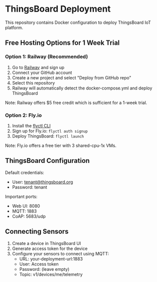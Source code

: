 # ThingsBoard Deployment

This repository contains Docker configuration to deploy ThingsBoard IoT platform.

## Free Hosting Options for 1 Week Trial

### Option 1: Railway (Recommended)

1. Go to [Railway](https://railway.app/) and sign up
2. Connect your GitHub account
3. Create a new project and select "Deploy from GitHub repo"
4. Select this repository
5. Railway will automatically detect the docker-compose.yml and deploy ThingsBoard

Note: Railway offers $5 free credit which is sufficient for a 1-week trial.

### Option 2: Fly.io

1. Install the [flyctl CLI](https://fly.io/docs/hands-on/install-flyctl/)
2. Sign up for Fly.io: `flyctl auth signup`
3. Deploy ThingsBoard: `flyctl launch`

Note: Fly.io offers a free tier with 3 shared-cpu-1x VMs.

## ThingsBoard Configuration

Default credentials:
- User: tenant@thingsboard.org
- Password: tenant

Important ports:
- Web UI: 8080
- MQTT: 1883
- CoAP: 5683/udp

## Connecting Sensors

1. Create a device in ThingsBoard UI
2. Generate access token for the device
3. Configure your sensors to connect using MQTT:
   - URL: your-deployment-url:1883
   - User: Access token
   - Password: (leave empty)
   - Topic: v1/devices/me/telemetry 